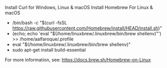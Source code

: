 Install Curl for Windows, Linux & macOS
Install Homebrew For Linux & macOS
- /bin/bash -c "$(curl -fsSL https://raw.githubusercontent.com/Homebrew/install/HEAD/install.sh)"
- (echo; echo 'eval "$(/home/linuxbrew/.linuxbrew/bin/brew shellenv)"') >> /home/aalfaroque/.profile
- eval "$(/home/linuxbrew/.linuxbrew/bin/brew shellenv)"
- sudo apt-get install build-essential

For more information, see:
https://docs.brew.sh/Homebrew-on-Linux